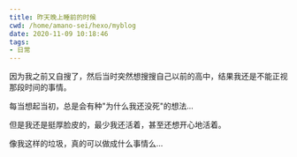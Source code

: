 ```yaml
---
title: 昨天晚上睡前的时候
cwd: /home/amano-sei/hexo/myblog
date: 2020-11-09 10:18:46
tags:
- 日常
---
```


因为我之前又自搜了，然后当时突然想搜搜自己以前的高中，结果我还是不能正视那段时间的事情。

每当想起当初，总是会有种"为什么我还没死"的想法...

但是我还是挺厚脸皮的，最少我还活着，甚至还想开心地活着。

像我这样的垃圾，真的可以做成什么事情么...

